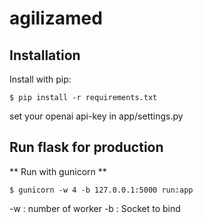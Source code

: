 # agilizamed

## Installation

Install with pip:

`$ pip install -r requirements.txt`

set your openai api-key in app/settings.py


## Run flask for production

** Run with gunicorn **

`$ gunicorn -w 4 -b 127.0.0.1:5000 run:app`

-w : number of worker
-b : Socket to bind

